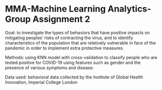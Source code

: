 # MMA-Machine Learning Analytics-Group Assignment 2

Goal: to investigate the types of behaviors that have positive impacts on mitigating peoples’ risks of contracting the virus, and to identify characteristics of the population that are relatively vulnerable in face of the pandemic in order to implement extra protective measures.

Methods: using KNN model with cross-validation to classify people who are tested positive for COVID-19 using features such as gender and the presence of various symptoms and disease.

Data used: behavioral data collected by the Institute of Global Health Innovation, Imperial College London
